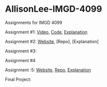 # AllisonLee-IMGD-4099
Assignments for IMGD 4099

Assignment #1: [Video](https://www.youtube.com/watch?v=noy9z1E-x9I), [Code](https://github.com/AllisMay20/AllisonLee-IMGD-4099/blob/main/Assignment%20One%20Code), [Explanation](https://github.com/AllisMay20/AllisonLee-IMGD-4099/blob/main/Assignment%20One%20Write-Up)

Assignment #2: [Website](https://gaudy-foremost-heath.glitch.me), [Repo], [Explanation]

Assignment #3: 

Assignment #4

Assignment :5: [Website](https://burly-different-silene.glitch.me/), [Repo](https://github.com/AllisMay20/AllisonLee-IMGD-4099/tree/main/Assignment%205), [Explanation](https://github.com/AllisMay20/AllisonLee-IMGD-4099/blob/main/Assignment%205%20-%20Vants)

Final Project: 











